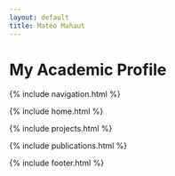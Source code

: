 ```yaml
---
layout: default
title: Matéo Mahaut
---
```


# My Academic Profile

{% include navigation.html %}

{% include home.html %}

{% include projects.html %}

{% include publications.html %}

{% include footer.html %}
